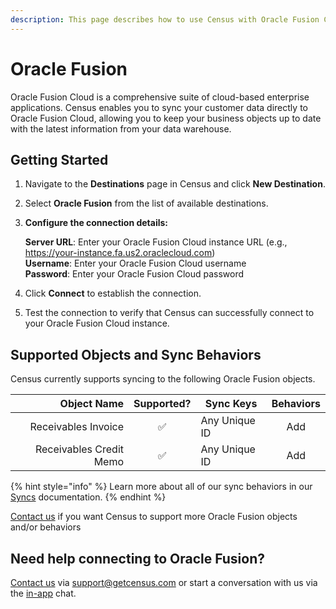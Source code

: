 ```yaml
---
description: This page describes how to use Census with Oracle Fusion Cloud.
---
```


# Oracle Fusion

Oracle Fusion Cloud is a comprehensive suite of cloud-based enterprise applications. Census enables you to sync your customer data directly to Oracle Fusion Cloud, allowing you to keep your business objects up to date with the latest information from your data warehouse.

## Getting Started

1. Navigate to the **Destinations** page in Census and click **New Destination**.
2. Select **Oracle Fusion** from the list of available destinations.
3.  **Configure the connection details:**

    **Server URL**: Enter your Oracle Fusion Cloud instance URL (e.g., https://your-instance.fa.us2.oraclecloud.com)\
    **Username**: Enter your Oracle Fusion Cloud username\
    **Password**: Enter your Oracle Fusion Cloud password
4. Click **Connect** to establish the connection.
5. Test the connection to verify that Census can successfully connect to your Oracle Fusion Cloud instance.

## Supported Objects and Sync Behaviors <a href="#supported-objects-and-sync-behaviors" id="supported-objects-and-sync-behaviors"></a>

Census currently supports syncing to the following Oracle Fusion objects.

|         **Object Name** | **Supported?** | **Sync Keys** | **Behaviors** |
| ----------------------: | :------------: | ------------- | :-----------: |
|     Receivables Invoice |        ✅       | Any Unique ID |      Add      |
| Receivables Credit Memo |        ✅       | Any Unique ID |      Add      |

{% hint style="info" %}
Learn more about all of our sync behaviors in our [Syncs](../../syncs/overview.md) documentation.
{% endhint %}

[Contact us](mailto:support@getcensus.com) if you want Census to support more Oracle Fusion objects and/or behaviors

## Need help connecting to Oracle Fusion?

[Contact us](mailto:support@getcensus.com) via support@getcensus.com or start a conversation with us via the [in-app](https://app.getcensus.com) chat.

